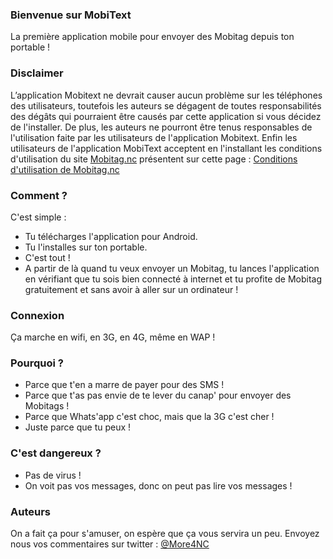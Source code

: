 ### Bienvenue sur MobiText
La première application mobile pour envoyer des Mobitag depuis ton portable !

### Disclaimer
L’application Mobitext ne devrait causer aucun problème sur les téléphones des utilisateurs, toutefois les auteurs se dégagent de toutes responsabilités des dégâts qui pourraient être causés par cette application si vous décidez de l'installer.
De plus, les auteurs ne pourront être tenus responsables de l'utilisation faite par les utilisateurs de l'application Mobitext.
Enfin les utilisateurs de l'application MobiText acceptent en l'installant les conditions d'utilisation du site [Mobitag.nc](http://www.mobitag.nc) présentent sur cette page : [Conditions d'utilisation de Mobitag.nc](http://www.mobitag.nc/pop)

### Comment ?
C'est simple :

* Tu télécharges l'application pour Android.
* Tu l'installes sur ton portable.
* C'est tout !
* A partir de là quand tu veux envoyer un Mobitag, tu lances l'application en vérifiant que tu sois bien connecté à internet et tu profite de Mobitag gratuitement et sans avoir à aller sur un ordinateur !

### Connexion
Ça marche en wifi, en 3G, en 4G, même en WAP !

### Pourquoi ?
* Parce que t'en a marre de payer pour des SMS !
* Parce que t'as pas envie de te lever du canap' pour envoyer des Mobitags !
* Parce que Whats'app c'est choc, mais que la 3G c'est cher !
* Juste parce que tu peux !

### C'est dangereux ?
* Pas de virus !
* On voit pas vos messages, donc on peut pas lire vos messages !

### Auteurs
On a fait ça pour s'amuser, on espère que ça vous servira un peu. Envoyez nous vos commentaires sur twitter : [@More4NC](https://twitter.com/More4NC)
